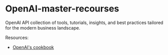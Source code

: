 # OpenAI-master-recourses
OpenAI API collection of tools, tutorials,  insights, and best practices tailored for the modern business landscape.

Resources:

- [OpenAI's cookbook](https://cookbook.openai.com/)
